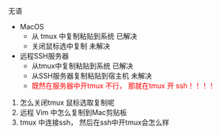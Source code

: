 无语
- MacOS
	- 从 tmux 中复制粘贴到系统  已解决
	- 关闭鼠标选中复制 未解决
- 远程SSH服务器
	- 从tmux中复制粘贴到系统 已解决
	- 从SSH服务器复制粘贴到宿主机 未解决
	- <font color="#ff0000">既然在服务器中开tmux 不行， 那就在tmux 开 ssh！！！！</font>



1. 怎么关闭tmux 鼠标选取复制呢
2. 远程 Vim 中怎么复制到Mac剪贴板
3. tmux 中连接ssh， 然后在ssh中开tmux会怎么样


